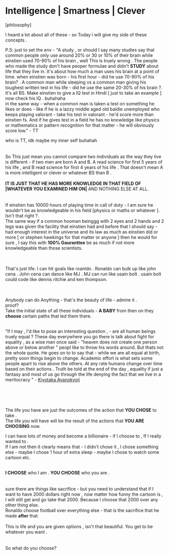 # Intelligence | Smartness | Clever 
[philosophy]

I heard a lot about all of these - so Today i will give my side of these concepts . <br>

P.S: just to set the env - "A study , or should I say many studies say that common people only use around 20% or 30 or 10% of their brain while einstien used 70-90% of his brain , well This is truely wrong . The people who made the study don't have peoper formulae and didn't **STUDY** about life that they live in. It's about how much a man uses his brain at a point of time. when einstien was born - his first hour - did he use 70-90% of his brain? . A common man while sleeping vs a common man giving his toughest written test in his life - did he use the same 20-30% of his brain ?. It's all BS. Make einstien to give a IQ test in Hindi [ just to take an example ] now check his IQ . buhahaha <br> in the same way - when a common man is taken a test on something he likes or does - like if he is a lazzy middle aged old baldie unemployed who keeps playing valorant - take his test in valorant - he'd score more than einstien fs. And if he gives test in a field he has no knowledge like physics or mathematics or pattern recognition for that matter - he will obviously score low." - TT 
<br>

who is TT, idk maybe my inner self buhahah <br> 
<br><br> So This just mean you cannot compare two individuals as the way they live is different - if two men are born A and B. A read science for first 5 years of his life , and B read science for first 4 years of his life . That doesn't mean A is more intelligent or clever or whatever BS than B .<br>
<br>
**IT IS JUST THAT HE HAS MORE KNOWLEDGE IN THAT FIELD OF |WHATEVER YOU EXAMINED HIM ON|** AND NOTHING ELSE AT ALL.
<br><br><br>
If einstien has 10000 hours of playing time in call of duty - I am sure he wouldn't be as knowledgeable in his field [physics or maths or whatever ]. Isn't that right ?. <br>
The same way if a common hooman beinggg with 2 eyes and 2 hands and 2 legs was given the facility that einstien had and before that I should say - had enough interest in the universe and its law as much as einstien did or more [ or stephen hawkings for that matter or anyone ] then he would for sure , I say this with **100% Gauranttee** be as much if not more knowledgeable than those scientists. <br>
<br><br>


That's just life. I can hit goals like roanldo . Ronaldo can bulk up like john cena . John cena can dance like MJ . MJ can run like usain bolt . usain bolt could code like dennis ritchie and ken thompson. <br><br><br>

Anybody can do Anything - that's the beauty of life - admire it . <br>proof? <br> Take the initial state of all these individuals - **A BABY** from then on they **choose** certain paths that led them there. <br><br> 

"If I may , I'd like to pose an interesting question , - are all human beings truely equal ? These day everywhere you go there is talk about fight for equality ,  as a wise man once said - "heaven does not create one person above or below another " peopl like to throw his words around. But thats not the whole quote. He goes on to to say that - while we are all equal at birth, pretty soon things begin to change. Academic effort is what sets some people apart to rise above the others. At any rate humans change over time based on their actions . Truth be told at the end of the day , equality if just a fantasy and most of us go through the life denying the fact that we live in a meritocracy " - [Kiyotaka Ayanokyoji](https://youtu.be/u27Pe46CSh4?si=WmWwszygAAX1V0IA)

<br><br><br>

The life you have are just the outcomes of the action that **YOU CHOSE** to take . <br>
The life you will have will be the result of the actions that **YOU ARE CHOOSING** now.

I can have lots of money and become a billionaire - if I choose to , If I really wanted to .<br>
If I am not then it clearly means that - I didn't chose it , I chose something else - maybe I chose 1 hour of extra sleep - maybe I chose to watch some cartoon etc. <br><br>


**I CHOOSE** who I am . **YOU CHOOSE** who you are .
<br><br><br>
sure there are things like sacrifice - but you need to understand that if I want to have 2000 dollars right now , now matter how funny the cartoon is , I will still get and go take that 2000. Because I choose that 2000 over any other thing else. <br>Ronaldo choose football over everything else - that is the sacrifice that he made **after** that. <br><br>
This is life and you are given options , isn't that beautiful. You get to be whatever you want . <br><br><br> So what do you choose? 
